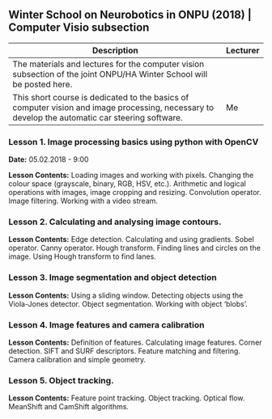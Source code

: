 ## Winter School on Neurobotics in ONPU (2018) | Computer Visio subsection

| Description | Lecturer |
|-------------|----------|
|The materials and lectures for the computer vision subsection of the joint ONPU/HA Winter School will be posted here.
This short course is dedicated to the basics of computer vision and image processing, necessary to develop the automatic car steering software.|Me|

<span style="display:none">hello world</span>
### Lesson 1. Image processing basics using python with OpenCV
**Date:** 05.02.2018 - 9:00<br>

**Lesson Contents:**
Loading images and working with pixels. Changing the colour space (grayscale, binary, RGB, HSV, etc.). Arithmetic and logical operations with images, image cropping and resizing. Convolution operator. Image filtering. Working with a video stream.
### Lesson 2. Calculating and analysing image contours.
**Lesson Contents:**
Edge detection. Calculating and using gradients. Sobel operator. Canny operator. Hough transform. Finding lines and circles on the image. Using Hough transform to find lanes.
### Lesson 3. Image segmentation and object detection
**Lesson Contents:**
Using a sliding window. Detecting objects using the Viola-Jones detector. Object segmentation. Working with object ‘blobs’.
### Lesson 4. Image features and camera calibration
**Lesson Contents:**
Definition of features. Calculating image features. Corner detection. SIFT and SURF descriptors. Feature matching and filtering. Camera calibration and simple geometry.
### Lesson 5. Object tracking.
**Lesson Contents:**
Feature point tracking. Object tracking. Optical flow. MeanShift and CamShift algorithms.
